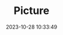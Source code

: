---
weight: 1
images:
- /images/edited/250.jpeg
title: Picture
date: 2023-10-28 10:33:49
tags: [luminarneo,work,ilce7m3,person,people]
---